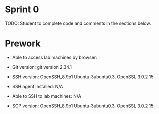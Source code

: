 # Sprint 0
TODO: Student to complete code and comments in the sections below.

# Prework
- Able to access lab machines by browser:

- Git version: git version 2.34.1

- SSH version: OpenSSH_8.9p1 Ubuntu-3ubuntu0.3, OpenSSL 3.0.2 15
  
- SSH agent installed: N/A
  
- Able to SSH to lab machines: N/A
  
- SCP version: OpenSSH_8.9p1 Ubuntu-3ubuntu0.3, OpenSSL 3.0.2 15 
